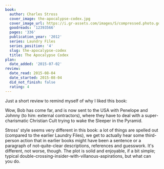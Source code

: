 ```yaml
---
book:
  author: Charles Stross
  cover_image: the-apocalypse-codex.jpg
  cover_image_url: https://i.gr-assets.com/images/S/compressed.photo.goodreads.com/books/1318285337l/12393566._SX98_.jpg
  goodreads: '12393566'
  pages: '336'
  publication_year: '2012'
  series: Laundry Files
  series_position: '4'
  slug: the-apocalypse-codex
  title: The Apocalypse Codex
plan:
  date_added: '2015-07-02'
review:
  date_read: 2015-08-04
  date_started: 2015-08-04
  did_not_finish: false
  rating: 4
---
```


Just a short review to remind myself of why I liked this book:

Wow, Bob has come far, and is now sent to the USA with Penelope and Johnny (to him: external contractors), where they have to deal with a super-charismatic Christian Cult trying to wake the Sleeper in the Pyramid.

Stross' style seems very different in this book: a lot of things are spelled out (compared to the earlier Laundry Files), we get to actually hear some third-person action that in earlier books might have been a sentence or a paragraph of not-quite-clear descriptions, references and guesswork. It's different, not worse, though. The plot is solid and enjoyable, if a bit simple; typical double-crossing-insider-with-villanous-aspirations, but what can you do.
